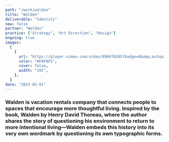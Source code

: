 ```yaml
---
path: "/work/walden"
title: "Walden"
deliverable: "Identity"
new: false
partner: "Walden"
practice: ["Strategy", "Art Direction", "Design"]
ongoing: true
images:
  [
    {
      url: "https://player.vimeo.com/video/890476265?badge=0&amp;autopause=0&amp;player_id=0&amp;app_id=58479",
      color: "#FAF8F5",
      cover: false,
      width: "102",
    },
  ]
date: "2023-02-01"
---
```


### Walden is vacation rentals company that connects people to spaces that encourage more thoughtful living. Inspired by the book, Walden by Henry David Thoreau, where the author shares the story of questioning his environment to return to more intentional living—Walden embeds this history into its very own wordmark by questioning its own typographic forms.
